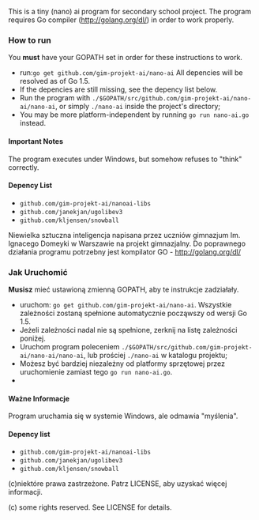 This is a tiny (nano) ai program for secondary school project. 
The program requires Go compiler (http://golang.org/dl/) in order to work properly.

### How to run
You __must__ have your GOPATH set in order for these instructions to work.
* run:`go get github.com/gim-projekt-ai/nano-ai`
  All depencies will be resolved as of Go 1.5.
* If the depencies are still missing, see the depency list below.
* Run the program with `./$GOPATH/src/github.com/gim-projekt-ai/nano-ai/nano-ai`, or simply `./nano-ai` inside the project's directory;
* You may be more platform-independent by running `go run nano-ai.go` instead.

#### Important Notes
The program executes under Windows, but somehow refuses to "think" correctly.

#### Depency List
* `github.com/gim-projekt-ai/nanoai-libs`
* `github.com/janekjan/ugolibev3`
* `github.com/kljensen/snowball`

Niewielka sztuczna inteligencja napisana przez uczniów gimnazjum
 Im. Ignacego Domeyki w Warszawie na projekt gimnazjalny.
Do poprawnego działania programu potrzebny jest kompilator GO - http://golang.org/dl/


### Jak Uruchomić
__Musisz__ mieć ustawioną zmienną GOPATH, aby te instrukcje zadziałały.
* uruchom: `go get github.com/gim-projekt-ai/nano-ai`. Wszystkie zależności zostaną spełnione automatycznie począwszy od wersji Go 1.5.
* Jeżeli zależności nadal nie są spełnione, zerknij na listę zależności poniżej.
* Uruchom program poleceniem `./$GOPATH/src/github.com/gim-projekt-ai/nano-ai/nano-ai`, lub prościej `./nano-ai` w katalogu projektu;
* Możesz być bardziej niezależny od platformy sprzętowej przez uruchomienie zamiast tego `go run nano-ai.go`.
* 
#### Ważne Informacje
Program uruchamia się w systemie Windows, ale odmawia "myślenia".

#### Depency list
* `github.com/gim-projekt-ai/nanoai-libs`
* `github.com/janekjan/ugolibev3`
* `github.com/kljensen/snowball`

(c)niektóre prawa zastrzeżone.
Patrz LICENSE, aby uzyskać więcej informacji.

(c) some rights reserved.
See LICENSE for details.



